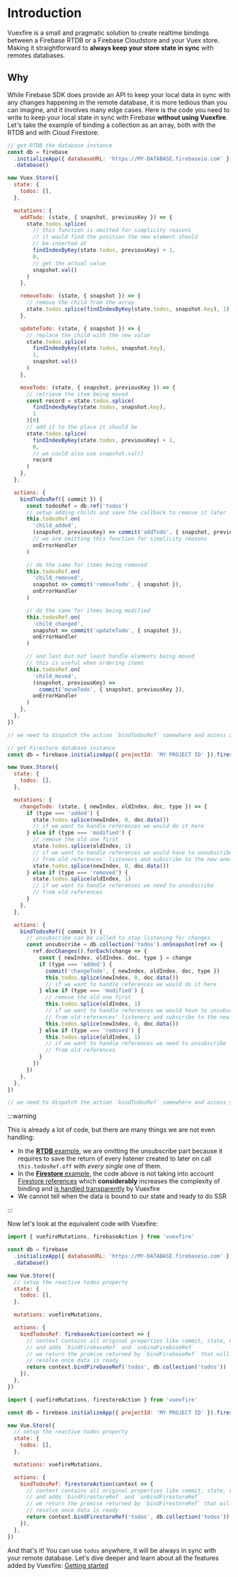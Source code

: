 # Introduction

Vuexfire is a small and pragmatic solution to create realtime bindings between a Firebase RTDB or a Firebase Cloudstore and your Vuex store. Making it straightforward to **always keep your store state in sync** with remotes databases.

## Why

While Firebase SDK does provide an API to keep your local data in sync with any changes happening in the remote database, it is more tedious than you can imagine, and it involves many edge cases. Here is the code you need to write to keep your local state in sync with Firebase **without using Vuexfire**. Let's take the example of binding a collection as an array, both with the RTDB and with Cloud Firestore:

<FirebaseExample id="original">

```js
// get RTDB the database instance
const db = firebase
  .initializeApp({ databaseURL: 'https://MY-DATABASE.firebaseio.com' })
  .database()

new Vuex.Store({
  state: {
    todos: [],
  },

  mutations: {
    addTodo: (state, { snapshot, previousKey }) => {
      state.todos.splice(
        // this function is omitted for simplicity reasons
        // it would find the position the new element should
        // be inserted at
        findIndexByKey(state.todos, previousKey) + 1,
        0,
        // get the actual value
        snapshot.val()
      )
    },

    removeTodo: (state, { snapshot }) => {
      // remove the child from the array
      state.todos.splice(findIndexByKey(state.todos, snapshot.key), 1)
    },

    updateTodo: (state, { snapshot }) => {
      // replace the child with the new value
      state.todos.splice(
        findIndexByKey(state.todos, snapshot.key),
        1,
        snapshot.val()
      )
    },

    moveTodo: (state, { snapshot, previousKey }) => {
      // retrieve the item being moved
      const record = state.todos.splice(
        findIndexByKey(state.todos, snapshot.key),
        1
      )[0]
      // add it to the place it should be
      state.todos.splice(
        findIndexByKey(state.todos, previousKey) + 1,
        0,
        // we could also use snapshot.val()
        record
      )
    },
  },

  actions: {
    bindTodosRef({ commit }) {
      const todosRef = db.ref('todos')
      // setup adding childs and save the callback to remove it later
      this.todosRef.on(
        'child_added',
        (snapshot, previousKey) => commit('addTodo', { snapshot, previousKey }),
        // we are omitting this function for simplicity reasons
        onErrorHandler
      )

      // do the same for items being removed
      this.todosRef.on(
        'child_removed',
        snapshot => commit('removeTodo', { snapshot }),
        onErrorHandler
      )

      // do the same for items being modified
      this.todosRef.on(
        'child_changed',
        snapshot => commit('updateTodo', { snapshot }),
        onErrorHandler
      )

      // and last but not least handle elements being moved
      // this is useful when ordering items
      this.todosRef.on(
        'child_moved',
        (snapshot, previousKey) =>
          commit('moveTodo', { snapshot, previousKey }),
        onErrorHandler
      )
    },
  },
})

// we need to dispatch the action `bindTodosRef` somewhere and access $store.state.todos
```

```js
// get Firestore database instance
const db = firebase.initializeApp({ projectId: 'MY PROJECT ID' }).firestore()

new Vuex.Store({
  state: {
    todos: [],
  },

  mutations: {
    changeTodo: (state, { newIndex, oldIndex, doc, type }) => {
      if (type === 'added') {
        state.todos.splice(newIndex, 0, doc.data())
        // if we want to handle references we would do it here
      } else if (type === 'modified') {
        // remove the old one first
        state.todos.splice(oldIndex, 1)
        // if we want to handle references we would have to unsubscribe
        // from old references' listeners and subscribe to the new ones
        state.todos.splice(newIndex, 0, doc.data())
      } else if (type === 'removed') {
        state.todos.splice(oldIndex, 1)
        // if we want to handle references we need to unsubscribe
        // from old references
      }
    },
  },

  actions: {
    bindTodosRef({ commit }) {
      // unsubscribe can be called to stop listening for changes
      const unsubscribe = db.collection('todos').onSnapshot(ref => {
        ref.docChanges().forEach(change => {
          const { newIndex, oldIndex, doc, type } = change
          if (type === 'added') {
            commit('changeTodo', { newIndex, oldIndex, doc, type })
            this.todos.splice(newIndex, 0, doc.data())
            // if we want to handle references we would do it here
          } else if (type === 'modified') {
            // remove the old one first
            this.todos.splice(oldIndex, 1)
            // if we want to handle references we would have to unsubscribe
            // from old references' listeners and subscribe to the new ones
            this.todos.splice(newIndex, 0, doc.data())
          } else if (type === 'removed') {
            this.todos.splice(oldIndex, 1)
            // if we want to handle references we need to unsubscribe
            // from old references
          }
        })
      })
    },
  },
})

// we need to dispatch the action `bindTodosRef` somewhere and access $store.state.todos
```

</FirebaseExample>

:::warning

This is already a lot of code, but there are many things we are not even handling:

- In the [**RTDB** example](#original_rtdb), we are omitting the unsubscribe part because it requires to save the return of every listener created to later on call `this.todosRef.off` with _every single_ one of them.
- In the [**Firestore** example](#original_firestore), the code above is not taking into account [Firestore references](https://firebase.google.com/docs/firestore/data-model#references) which **considerably** increases the complexity of binding and [is handled transparently](binding-subscriptions.md#references-firestore-only) by Vuexfire
- We cannot tell when the data is bound to our state and ready to do SSR

:::

Now let's look at the equivalent code with Vuexfire:

<FirebaseExample id="getting-started">

```js
import { vuefireMutations, firebaseAction } from 'vuexfire'

const db = firebase
  .initializeApp({ databaseURL: 'https://MY-DATABASE.firebaseio.com' })
  .database()

new Vue.Store({
  // setup the reactive todos property
  state: {
    todos: [],
  },

  mutations: vuefireMutations,

  actions: {
    bindTodosRef: firebaseAction(context => {
      // context contains all original properties like commit, state, etc
      // and adds `bindFirebaseRef` and `unbindFirebaseRef`
      // we return the promise returned by `bindFirebaseRef` that will
      // resolve once data is ready
      return context.bindFirebaseRef('todos', db.collection('todos'))
    }),
  },
})
```

```js
import { vuefireMutations, firestoreAction } from 'vuexfire'

const db = firebase.initializeApp({ projectId: 'MY PROJECT ID' }).firestore()

new Vue.Store({
  // setup the reactive todos property
  state: {
    todos: [],
  },

  mutations: vuefireMutations,

  actions: {
    bindTodosRef: firestoreAction(context => {
      // context contains all original properties like commit, state, etc
      // and adds `bindFirestoreRef` and `unbindFirestoreRef`
      // we return the promise returned by `bindFirestoreRef` that will
      // resolve once data is ready
      return context.bindFirestoreRef('todos', db.collection('todos'))
    }),
  },
})
```

</FirebaseExample>

And that's it! You can use `todos` anywhere, it will be always in sync with your remote database. Let's dive deeper and learn about all the features added by Vuexfire: [Getting started](getting-started.md)

